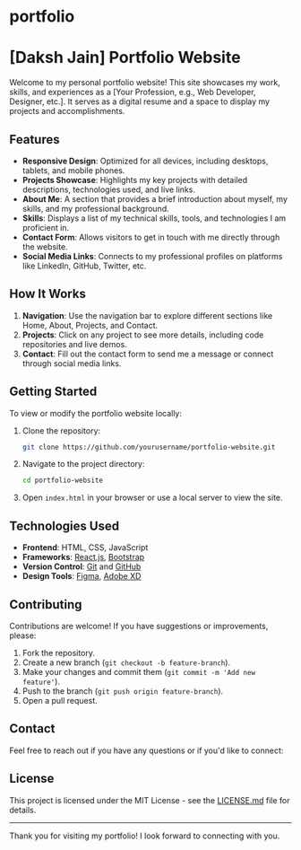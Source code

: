 # portfolio
# [Daksh Jain] Portfolio Website

Welcome to my personal portfolio website! This site showcases my work, skills, and experiences as a [Your Profession, e.g., Web Developer, Designer, etc.]. It serves as a digital resume and a space to display my projects and accomplishments.

## Features

- **Responsive Design**: Optimized for all devices, including desktops, tablets, and mobile phones.
- **Projects Showcase**: Highlights my key projects with detailed descriptions, technologies used, and live links.
- **About Me**: A section that provides a brief introduction about myself, my skills, and my professional background.
- **Skills**: Displays a list of my technical skills, tools, and technologies I am proficient in.
- **Contact Form**: Allows visitors to get in touch with me directly through the website.
- **Social Media Links**: Connects to my professional profiles on platforms like LinkedIn, GitHub, Twitter, etc.

## How It Works

1. **Navigation**: Use the navigation bar to explore different sections like Home, About, Projects, and Contact.
2. **Projects**: Click on any project to see more details, including code repositories and live demos.
3. **Contact**: Fill out the contact form to send me a message or connect through social media links.

## Getting Started

To view or modify the portfolio website locally:

1. Clone the repository:
    ```bash
    git clone https://github.com/yourusername/portfolio-website.git
    ```
2. Navigate to the project directory:
    ```bash
    cd portfolio-website
    ```
3. Open `index.html` in your browser or use a local server to view the site.

## Technologies Used

- **Frontend**: HTML, CSS, JavaScript
- **Frameworks**: [React.js](https://reactjs.org/), [Bootstrap](https://getbootstrap.com/)
- **Version Control**: [Git](https://git-scm.com/) and [GitHub](https://github.com/)
- **Design Tools**: [Figma](https://www.figma.com/), [Adobe XD](https://www.adobe.com/products/xd.html)

## Contributing

Contributions are welcome! If you have suggestions or improvements, please:

1. Fork the repository.
2. Create a new branch (`git checkout -b feature-branch`).
3. Make your changes and commit them (`git commit -m 'Add new feature'`).
4. Push to the branch (`git push origin feature-branch`).
5. Open a pull request.

## Contact

Feel free to reach out if you have any questions or if you'd like to connect:


## License

This project is licensed under the MIT License - see the [LICENSE.md](LICENSE.md) file for details.

---

Thank you for visiting my portfolio! I look forward to connecting with you.
